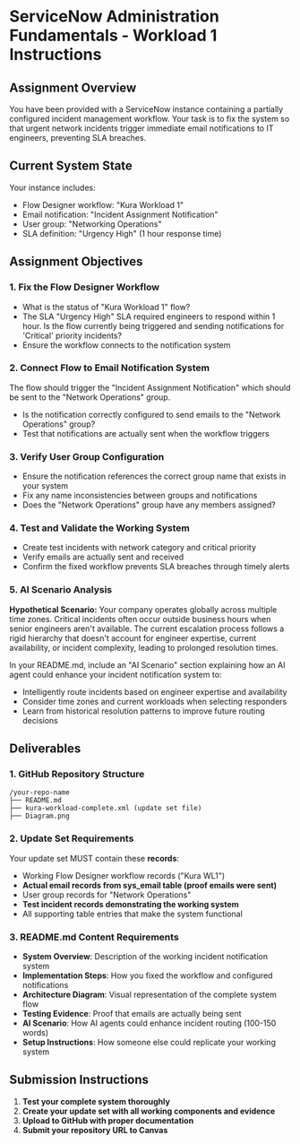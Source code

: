 # ServiceNow Administration Fundamentals - Workload 1 Instructions

## Assignment Overview

You have been provided with a ServiceNow instance containing a partially configured incident management workflow. Your task is to fix the system so that urgent network incidents trigger immediate email notifications to IT engineers, preventing SLA breaches.

## Current System State

Your instance includes:
- Flow Designer workflow: "Kura Workload 1"
- Email notification: "Incident Assignment Notification"
- User group: "Networking Operations" 
- SLA definition: "Urgency High" (1 hour response time)

## Assignment Objectives

### 1. Fix the Flow Designer Workflow
- What is the status of "Kura Workload 1" flow?
- The SLA "Urgency High" SLA required engineers to respond within 1 hour. Is the flow currently being triggered and sending notifications for 'Critical' priority incidents?
- Ensure the workflow connects to the notification system

### 2. Connect Flow to Email Notification System
The flow should trigger the "Incident Assignment Notification" which should be sent to the "Network Operations" group.
- Is the notification correctly configured to send emails to the "Network Operations" group?
- Test that notifications are actually sent when the workflow triggers

### 3. Verify User Group Configuration
- Ensure the notification references the correct group name that exists in your system
- Fix any name inconsistencies between groups and notifications
- Does the "Network Operations" group have any members assigned?

### 4. Test and Validate the Working System
- Create test incidents with network category and critical priority
- Verify emails are actually sent and received
- Confirm the fixed workflow prevents SLA breaches through timely alerts

### 5. AI Scenario Analysis

**Hypothetical Scenario:** Your company operates globally across multiple time zones. Critical incidents often occur outside business hours when senior engineers aren't available. The current escalation process follows a rigid hierarchy that doesn't account for engineer expertise, current availability, or incident complexity, leading to prolonged resolution times.

In your README.md, include an "AI Scenario" section explaining how an AI agent could enhance your incident notification system to:
- Intelligently route incidents based on engineer expertise and availability
- Consider time zones and current workloads when selecting responders  
- Learn from historical resolution patterns to improve future routing decisions

## Deliverables

### 1. GitHub Repository Structure
```
/your-repo-name
├── README.md
├── kura-workload-complete.xml (update set file)
├── Diagram.png
```

### 2. Update Set Requirements
Your update set MUST contain these **records**:
- Working Flow Designer workflow records ("Kura WL1")
- **Actual email records from sys_email table (proof emails were sent)**
- User group records for "Network Operations"
- **Test incident records demonstrating the working system**
- All supporting table entries that make the system functional

### 3. README.md Content Requirements
- **System Overview**: Description of the working incident notification system
- **Implementation Steps**: How you fixed the workflow and configured notifications
- **Architecture Diagram**: Visual representation of the complete system flow
- **Testing Evidence**: Proof that emails are actually being sent
- **AI Scenario**: How AI agents could enhance incident routing (100-150 words)
- **Setup Instructions**: How someone else could replicate your working system

## Submission Instructions

1. **Test your complete system thoroughly**
2. **Create your update set with all working components and evidence**
3. **Upload to GitHub with proper documentation**
4. **Submit your repository URL to Canvas**